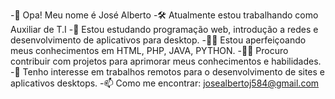 
-👋 Opa! Meu nome é José Alberto 
-🛠 Atualmente estou trabalhando como Auxiliar de T.I 
-🌱 Estou estudando programação web, introdução a redes e desenvolvimento de aplicativos para desktop.
-👨‍🎓 Estou aperfeiçoando meus conhecimentos em HTML, PHP, JAVA, PYTHON.
-🕵️‍♂️ Procuro contribuir com projetos para aprimorar meus conhecimentos e habilidades.
-👀 Tenho interesse em trabalhos remotos para o desenvolvimento de sites e aplicativos desktops.
-📫 Como me encontrar: josealbertoj584@gmail.com

